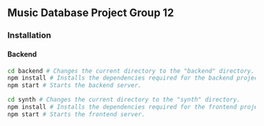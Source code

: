 ## Music Database Project Group 12

### Installation

#### Backend

```bash
cd backend # Changes the current directory to the "backend" directory.
npm install # Installs the dependencies required for the backend project.
npm start # Starts the backend server.

cd synth # Changes the current directory to the "synth" directory.
npm install # Installs the dependencies required for the frontend project.
npm start # Starts the frontend server.
